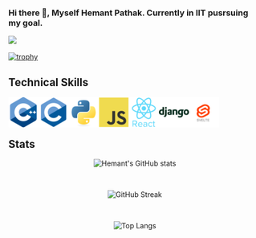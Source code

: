 ### Hi there 👋, Myself Hemant Pathak. Currently in IIT pusrsuing my goal.

![](https://komarev.com/ghpvc/?username=hemant030406&color=blueviolet&style=plastic&label=PROFILE+VIEWS)


[![trophy](https://github-profile-trophy.vercel.app/?username=hemant030406&theme=matrix&rank=AA,S,A,B)](https://github.com/ryo-ma/github-profile-trophy)

<!-- ![C++](https://github.com/devicons/devicon/blob/master/icons/cplusplus/cplusplus-original.svg)
![python](https://github.com/devicons/devicon/blob/master/icons/python/python-original.svg)
-->

## Technical Skills

<img align="left" alt="cpp" width="60px" src="https://raw.githubusercontent.com/devicons/devicon/6910f0503efdd315c8f9b858234310c06e04d9c0/icons/cplusplus/cplusplus-original.svg" />
<img align="left" alt="cpp" width="60px" src="https://raw.githubusercontent.com/devicons/devicon/6910f0503efdd315c8f9b858234310c06e04d9c0/icons/c/c-original.svg" />
<img align="left" alt="python" width="60px" src="https://raw.githubusercontent.com/devicons/devicon/6910f0503efdd315c8f9b858234310c06e04d9c0/icons/python/python-original.svg" />
<img align="left" alt="cpp" width="60px" src="https://raw.githubusercontent.com/devicons/devicon/6910f0503efdd315c8f9b858234310c06e04d9c0/icons/javascript/javascript-original.svg" />
<img align="left" alt="cpp" width="60px" src="https://raw.githubusercontent.com/devicons/devicon/6910f0503efdd315c8f9b858234310c06e04d9c0/icons/react/react-original-wordmark.svg" />
<img align="left" alt="cpp" width="60px" src="https://github.com/devicons/devicon/blob/master/icons/django/django-plain-wordmark.svg" />
<img align="left" alt="cpp" width="60px" src="https://raw.githubusercontent.com/devicons/devicon/6910f0503efdd315c8f9b858234310c06e04d9c0/icons/svelte/svelte-original-wordmark.svg" />

<br>
<br>
<br>

## Stats

<p align="center">
    <img src="https://github-readme-stats.vercel.app/api?username=hemant030406&show_icons=true&theme=radical&border_radius=30" alt="Hemant's GitHub stats" />
</p>

<br>

<p align="center">
    <img src="https://github-readme-streak-stats.herokuapp.com?user=hemant030406&theme=transparent&border_radius=30" alt="GitHub Streak" />
</p>

<br>

<p align="center">
    <img src="https://github-readme-stats.vercel.app/api/top-langs/?username=anuraghazra&size_weight=0.5&count_weight=0.5&theme=gruvbox&layout=pie&border_radius=30" alt="Top Langs" />
</p>

<!--
**hemant030406/hemant030406** is a ✨ _special_ ✨ repository because its `README.md` (this file) appears on your GitHub profile.

Here are some ideas to get you started:

- 🔭 I’m currently working on ...
- 🌱 I’m currently learning ...
- 👯 I’m looking to collaborate on ...
- 🤔 I’m looking for help with ...
- 💬 Ask me about ...
- 📫 How to reach me: ...
- 😄 Pronouns: ...
- ⚡ Fun fact: ...
-->
